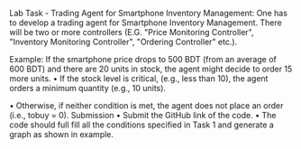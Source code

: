 Lab Task - Trading Agent for Smartphone Inventory
Management:
One has to develop a trading agent for Smartphone Inventory Management. There will be
two or more controllers (E.G. "Price Monitoring Controller", "Inventory Monitoring
Controller", "Ordering Controller" etc.).

Example: If the smartphone price drops to 500 BDT (from an average of 600 BDT) and there
are 20 units in stock, the agent might decide to order 15 more units.
• If the stock level is critical, (e.g., less than 10), the agent orders a minimum quantity
(e.g., 10 units).

• Otherwise, if neither condition is met, the agent does not place an order (i.e., tobuy
= 0).
Submission
• Submit the GitHub link of the code.
• The code should full fill all the conditions specified in Task 1 and generate a graph as
shown in example.

